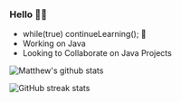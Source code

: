 ### Hello 👋🏼
- while(true) continueLearning(); 🧠                                  
- Working on Java  
- Looking to Collaborate on Java Projects   

![Matthew's github stats](https://github-readme-stats.vercel.app/api?username=Mdbaker19&show_icons=true&theme=radical)   

![GitHub streak stats](https://github-readme-streak-stats.herokuapp.com/?user=Mdbaker19)
